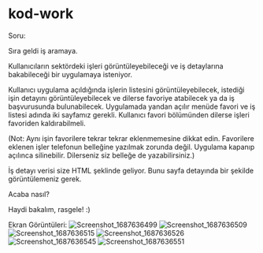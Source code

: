 # kod-work

Soru:

Sıra geldi iş aramaya.

Kullanıcıların sektördeki işleri görüntüleyebileceği ve iş detaylarına bakabileceği bir uygulamaya isteniyor.

Kullanıcı uygulama açıldığında işlerin listesini görüntüleyebilecek, istediği işin detayını görüntüleyebilecek ve dilerse favoriye atabilecek ya da iş başvurusunda bulunabilecek. Uygulamada yandan açılır menüde favori ve iş listesi adında iki sayfamız gerekli. Kullanıcı favori bölümünden dilerse işleri favoriden kaldırabilmeli.

(Not: Aynı işin favorilere tekrar tekrar eklenmemesine dikkat edin. Favorilere eklenen işler telefonun belleğine yazılmak zorunda değil. Uygulama kapanıp açılınca silinebilir. Dilerseniz siz belleğe de yazabilirsiniz.)

İş detayı verisi size HTML şeklinde geliyor. Bunu sayfa detayında bir şekilde görüntülemeniz gerek.

Acaba nasıl?

Haydi bakalım, rasgele! :)

Ekran Görüntüleri:
![Screenshot_1687636499](https://github.com/yusufcandmrz/kod-work/assets/93606208/9bb1a72c-32c7-4b52-a5d6-6ab09bca2a10)
![Screenshot_1687636509](https://github.com/yusufcandmrz/kod-work/assets/93606208/b426e88a-2335-4fde-95ae-54dcec1f4f67)
![Screenshot_1687636515](https://github.com/yusufcandmrz/kod-work/assets/93606208/48244ce6-7470-4a4f-894a-9d5d9bba109f)
![Screenshot_1687636526](https://github.com/yusufcandmrz/kod-work/assets/93606208/b6635c2d-56b9-483e-a73c-ae3a361a59dd)
![Screenshot_1687636545](https://github.com/yusufcandmrz/kod-work/assets/93606208/95dc6f88-c0f1-4043-ad04-0ed271119d1f)
![Screenshot_1687636551](https://github.com/yusufcandmrz/kod-work/assets/93606208/31eefa4b-31ce-487a-9a67-24cffec402f4)
